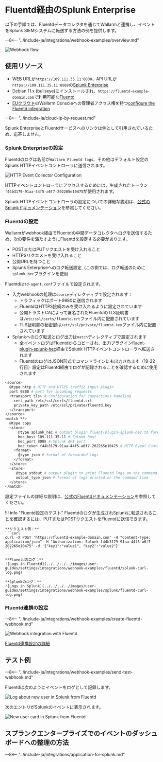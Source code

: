 [splunk-dashboard-by-wallarm-img]: ../../../../images/user-guides/settings/integrations/splunk-dashboard-by-wallarm.png

# Fluentd経由のSplunk Enterprise

以下の手順では、Fluentdデータコレクタを通じてWallarmと連携し、イベントをSplunk SIEMシステムに転送する方法の例を提供します。

--8<-- "../include-ja/integrations/webhook-examples/overview.md"

![Webhook flow](../../../../images/user-guides/settings/integrations/webhook-examples/fluentd/splunk-scheme.png)

## 使用リソース

* WEB URLが`https://109.111.35.11:8000`、API URLが `https://109.111.35.11:8088`の[Splunk Enterprise](#splunk-enterprise-configuration)
* Debian 11.x (bullseye)にインストールされ、`https://fluentd-example-domain.com`で利用可能な[Fluentd](#fluentd-configuration)
* [EUクラウド](https://my.wallarm.com)のWallarm Consoleへの管理者アクセス権を持つ[configure the Fluentd integration](#configuration-of-fluentd-integration)

--8<-- "../include-ja/cloud-ip-by-request.md"

Splunk EnterpriseとFluentdサービスへのリンクは例として引用されているため、応答しません。

### Splunk Enterpriseの設定

Fluentdのログは名前が`Wallarm Fluentd logs`、その他はデフォルト設定のSplunk HTTPイベントコントローラに送信されます。

![HTTP Event Collector Configuration](../../../../images/user-guides/settings/integrations/webhook-examples/splunk/fluentd-setup.png)

HTTPイベントコントローラにアクセスするためには、生成されたトークン`f44b3179-91aa-44f5-a6f7-202265e10475`が使用されます。

Splunk HTTPイベントコントローラの設定についての詳細な説明は、[公式のSplunkドキュメンテーション](https://docs.splunk.com/Documentation/Splunk/8.0.5/Data/UsetheHTTPEventCollector)を参照してください。

### Fluentdの設定

Wallarmがwebhook経由でFluentdの中間データコレクタへログを送信するため、次の要件を満たすようにFluentdを設定する必要があります。

* POSTまたはPUTリクエストを受け入れること
* HTTPSリクエストを受け入れること
* 公開URLを持つこと
* Splunk Enterpriseへのログ転送設定（この例では、ログ転送のために`splunk_hec`プラグインを使用

Fluentdは`td-agent.conf`ファイルで設定されます。

* 入力webhookの処理は`source`ディレクティブで設定されます：
  * トラフィックはポート9880に送信されます
  * FluentdはHTTPS接続のみを受け入れるように設定されています
  * 公開トラストCAによって署名されたFluentdのTLS証明書は`/etc/ssl/certs/fluentd.crt`ファイル内に配置されています
  * TLS証明書の秘密鍵は`/etc/ssl/private/fluentd.key`ファイル内に配置されています
* Splunkへのログ転送とログ出力は`match`ディレクティブで設定されます
  * 全イベントログはFluentdからコピーされ、出力プラグイン[fluent-plugin-splunk-hec](https://github.com/splunk/fluent-plugin-splunk-hec)経由でSplunk HTTPイベントコントローラへ転送されます
  * FluentdのログはJSON形式でコマンドラインにも出力されます（19-22行目）設定はFluentd経由でログが記録されることを確認するために使用されます

```bash linenums="1"
<source>
  @type http # HTTP and HTTPS traffic input plugin
  port 9880 # port for incoming requests
  <transport tls> # configuration for connections handling
    cert_path /etc/ssl/certs/fluentd.crt
    private_key_path /etc/ssl/private/fluentd.key
  </transport>
</source>
<match **>
  @type copy
  <store>
      @type splunk_hec # output plugin fluent-plugin-splunk-hec to forward logs to Splunk API via HTTP Event Controller
      hec_host 109.111.35.11 # Splunk host
      hec_port 8088 # Splunk API port
      hec_token f44b3179-91aa-44f5-a6f7-202265e10475 # HTTP Event Controller token
    <format>
      @type json # format of forwarded logs
    </format>
  </store>
  <store>
     @type stdout # output plugin to print Fluentd logs on the command line
     output_type json # format of logs printed on the command line
  </store>
</match>
```

設定ファイルの詳細な説明は、[公式のFluentdドキュメンテーション](https://docs.fluentd.org/configuration/config-file)を参照してください。

!!! info "Fluentd設定のテスト"
    Fluentdのログが生成されSplunkに転送されることを確認するには、PUTまたはPOSTリクエストをFluentdに送信できます。

    **リクエスト例：**
    ```curl
    curl -X POST 'https://fluentd-example-domain.com' -H "Content-Type: application/json" -H "Authorization: Splunk f44b3179-91aa-44f5-a6f7-202265e10475" -d '{"key1":"value1", "key2":"value2"}'
    ```

    **Fluentdのログ：**
    ![Logs in Fluentd](../../../../images/user-guides/settings/integrations/webhook-examples/fluentd/splunk-curl-log.png)

    **Splunkのログ：**
    ![Logs in Splunk](../../../../images/user-guides/settings/integrations/webhook-examples/splunk/fluentd-curl-log.png)

### Fluentd連携の設定

--8<-- "../include-ja/integrations/webhook-examples/create-fluentd-webhook.md"

![Webhook integration with Fluentd](../../../../images/user-guides/settings/integrations/add-fluentd-integration.png)

[Fluentd連携設定の詳細](../fluentd.md)

## テスト例

--8<-- "../include-ja/integrations/webhook-examples/send-test-webhook.md"

Fluentdは次のようにイベントをログとして記録します。

![Log about new user in Splunk from Fluentd](../../../../images/user-guides/settings/integrations/webhook-examples/fluentd/splunk-user-log.png)

次のエントリがSplunkのイベントに表示されます。

![New user card in Splunk from Fluentd](../../../../images/user-guides/settings/integrations/webhook-examples/splunk/fluentd-user.png)

## スプランクエンタープライズでのイベントのダッシュボードへの整理の方法

--8<-- "../include-ja/integrations/application-for-splunk.md"